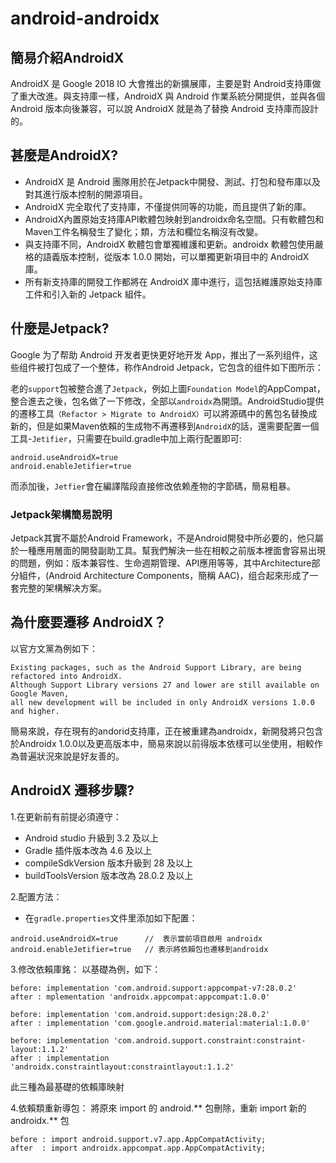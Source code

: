 # android-androidx
##  簡易介紹AndroidX  
AndroidX 是 Google 2018 IO 大會推出的新擴展庫，主要是對 Android支持庫做了重大改進。與支持庫一樣，AndroidX 與 Android 作業系統分開提供，並與各個 Android 版本向後兼容，可以說 AndroidX 就是為了替換 Android 支持庫而設計的。

##  甚麼是AndroidX?
* AndroidX 是 Android 團隊用於在Jetpack中開發、測試、打包和發布庫以及對其進行版本控制的開源項目。    
* AndroidX 完全取代了支持庫，不僅提供同等的功能，而且提供了新的庫。
* AndroidX內置原始支持庫API軟體包映射到androidx命名空間。只有軟體包和Maven工件名稱發生了變化；類，方法和欄位名稱沒有改變。
* 與支持庫不同，AndroidX 軟體包會單獨維護和更新。androidx 軟體包使用嚴格的語義版本控制，從版本 1.0.0 開始，可以單獨更新項目中的 AndroidX 庫。
* 所有新支持庫的開發工作都將在 AndroidX 庫中進行，這包括維護原始支持庫工件和引入新的 Jetpack 組件。

##  什麼是Jetpack?
Google 为了帮助 Android 开发者更快更好地开发 App，推出了一系列组件，这些组件被打包成了一个整体，称作Android Jetpack，它包含的组件如下图所示：

老的`support`包被整合進了`Jetpack`，例如上圖`Foundation Model`的AppCompat，整合進去之後，包名做了一下修改，全部以`androidx`為開頭。AndroidStudio提供的遷移工具`（Refactor > Migrate to AndroidX）`可以將源碼中的舊包名替換成新的，但是如果Maven依賴的生成物不再遷移到`AndroidX`的話，還需要配置一個工具-`Jetifier`，只需要在build.gradle中加上兩行配置即可: 
```
android.useAndroidX=true
android.enableJetifier=true
```
而添加後，`Jetfier`會在編譯階段直接修改依赖產物的字節碼，簡易粗暴。

### Jetpack架構簡易說明
Jetpack其實不屬於Android Framework，不是Android開發中所必要的，他只屬於一種應用層面的開發副助工具。幫我們解決一些在相較之前版本裡面會容易出現的問題，例如：版本兼容性、生命週期管理、API應用等等，其中Architecture部分組件，(Android Architecture Components，簡稱 AAC)，组合起來形成了一套完整的架構解决方案。

##  為什麼要遷移 AndroidX？
以官方文黨為例如下：
```
Existing packages, such as the Android Support Library, are being refactored into AndroidX.
Although Support Library versions 27 and lower are still available on Google Maven,
all new development will be included in only AndroidX versions 1.0.0 and higher.
```
簡易來說，存在現有的andorid支持庫，正在被重建為androidx，新開發將只包含於Androidx 1.0.0以及更高版本中，簡易來說以前得版本依樣可以坐使用，相較作為普遍狀況來說是好友善的。

##  AndroidX 遷移步驟?
1.在更新前有前提必須遵守：    
* Android studio 升級到 3.2 及以上    
* Gradle 插件版本改為 4.6 及以上
* compileSdkVersion 版本升級到 28 及以上
* buildToolsVersion 版本改為 28.0.2 及以上       
    
2.配置方法：
* 在`gradle.properties`文件里添加如下配置：
```
android.useAndroidX=true      //  表示當前項目啟用 androidx
android.enableJetifier=true   // 表示將依賴包也遷移到androidx
```     
    
3.修改依賴庫銘：
以基礎為例，如下：
```
before: implementation 'com.android.support:appcompat-v7:28.0.2'
after : mplementation 'androidx.appcompat:appcompat:1.0.0'

before: implementation 'com.android.support:design:28.0.2'
after : implementation 'com.google.android.material:material:1.0.0'

before: implementation 'com.android.support.constraint:constraint-layout:1.1.2'
after : implementation 'androidx.constraintlayout:constraintlayout:1.1.2'
```
此三種為最基礎的依賴庫映射
    
4.依賴類重新導包：
將原來 import 的 android.** 包刪除，重新 import 新的 androidx.** 包
```
before : import android.support.v7.app.AppCompatActivity; 
after  : import androidx.appcompat.app.AppCompatActivity;
```
